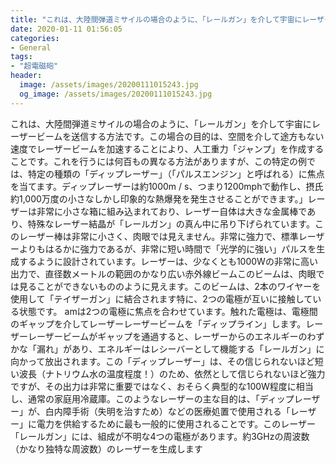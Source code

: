 ```yaml
---
title: "これは、大陸間弾道ミサイルの場合のように、「レールガン」を介して宇宙にレーザービームを送信する方法です。"
date: 2020-01-11 01:56:05
categories:
- General
tags:
- "超電磁砲"
header:
  image: /assets/images/20200111015243.jpg
  og_image: /assets/images/20200111015243.jpg
---
```


これは、大陸間弾道ミサイルの場合のように、「レールガン」を介して宇宙にレーザービームを送信する方法です。この場合の目的は、空間を介して途方もない速度でレーザービームを加速することにより、人工重力「ジャンプ」を作成することです。これを行うには何百もの異なる方法がありますが、この特定の例では、特定の種類の「ディップレーザー」（「パルスエンジン」と呼ばれる）に焦点を当てます。ディップレーザーは約1000m / s、つまり1200mphで動作し、摂氏約1,000万度の小さなしかし印象的な熱爆発を発生させることができます。」レーザーは非常に小さな箱に組み込まれており、レーザー自体は大きな金属棒であり、特殊なレーザー結晶が「レールガン」の真ん中に吊り下げられています。このレーザー棒は非常に小さく、肉眼では見えません。非常に強力で、標準レーザーよりもはるかに強力であるが、非常に短い時間で「光学的に強い」パルスを生成するように設計されています。レーザーは、少なくとも1000Wの非常に高い出力で、直径数メートルの範囲のかなり広い赤外線ビームこのビームは、肉眼では見ることができないもののように見えます。このビームは、2本のワイヤーを使用して「テイザーガン」に結合されます特に、2つの電極が互いに接触している状態です。 amは2つの電極に焦点を合わせています。触れた電極は、電極間のギャップを介してレーザーレーザービームを「ディップライン」します。レーザーレーザービームがギャップを通過すると、レーザーからのエネルギーのわずかな「漏れ」があり、エネルギーはレシーバーとして機能する「レールガン」に向かって放出されます。この「ディップレーザー」は、その信じられないほど短い波長（ナトリウム水の温度程度！）のため、依然として信じられないほど強力ですが、その出力は非常に重要ではなく、おそらく典型的な100W程度に相当し、通常の家庭用冷蔵庫。このようなレーザーの主な目的は、「ディップレーザー」が、白内障手術（失明を治すため）などの医療処置で使用される「レーザー」に電力を供給するために最も一般的に使用されることです。このレーザー「レールガン」には、組成が不明な4つの電極があります。約3GHzの周波数（かなり独特な周波数）のレーザーを生成します
